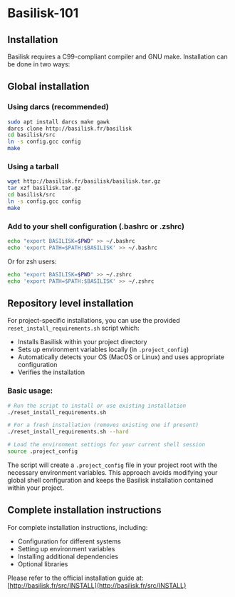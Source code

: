 # Basilisk-101

## Installation

Basilisk requires a C99-compliant compiler and GNU make. Installation can be done in two ways:

## Global installation

### Using darcs (recommended)
```bash
sudo apt install darcs make gawk
darcs clone http://basilisk.fr/basilisk
cd basilisk/src
ln -s config.gcc config
make
```

### Using a tarball
```bash
wget http://basilisk.fr/basilisk/basilisk.tar.gz
tar xzf basilisk.tar.gz
cd basilisk/src
ln -s config.gcc config
make
```
### Add to your shell configuration (.bashrc or .zshrc)
```bash
echo "export BASILISK=$PWD" >> ~/.bashrc
echo 'export PATH=$PATH:$BASILISK' >> ~/.bashrc
```
Or for zsh users:
```bash
echo "export BASILISK=$PWD" >> ~/.zshrc
echo 'export PATH=$PATH:$BASILISK' >> ~/.zshrc
```

## Repository level installation

For project-specific installations, you can use the provided `reset_install_requirements.sh` script which:
- Installs Basilisk within your project directory
- Sets up environment variables locally (in `.project_config`)
- Automatically detects your OS (MacOS or Linux) and uses appropriate configuration
- Verifies the installation

### Basic usage:
```bash
# Run the script to install or use existing installation
./reset_install_requirements.sh

# For a fresh installation (removes existing one if present)
./reset_install_requirements.sh --hard

# Load the environment settings for your current shell session
source .project_config
```

The script will create a `.project_config` file in your project root with the necessary environment variables. This approach avoids modifying your global shell configuration and keeps the Basilisk installation contained within your project.

## Complete installation instructions
For complete installation instructions, including:
- Configuration for different systems
- Setting up environment variables
- Installing additional dependencies
- Optional libraries

Please refer to the official installation guide at:
[http://basilisk.fr/src/INSTALL](http://basilisk.fr/src/INSTALL)